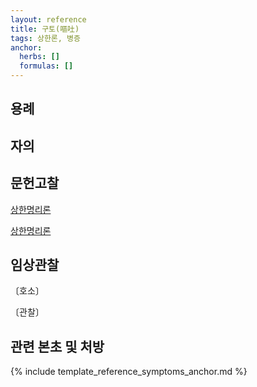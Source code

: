 ```yaml
---
layout: reference
title: 구토(嘔吐)
tags: 상한론, 병증
anchor:
  herbs: []
  formulas: []
---
```



## 용례


## 자의



## 문헌고찰

[상한명리론]({{site.baseurl}}/reference/Books/Etc/상한명리론#발열)

[상한명리론]({{site.baseurl}}/reference/Books/Etc/상한명리론#조열)


## 임상관찰



〔호소〕



〔관찰〕




## 관련 본초 및 처방


{% include template_reference_symptoms_anchor.md %}
